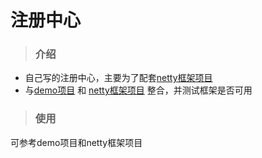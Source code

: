 # 注册中心
> ### 介绍
* 自己写的注册中心，主要为了配套[netty框架项目](https://github.com/lvlq73/netty)
* 与[demo项目](https://github.com/lvlq73/demo) 和 [netty框架项目](https://github.com/lvlq73/netty) 
整合，并测试框架是否可用
> ### 使用
可参考demo项目和netty框架项目
